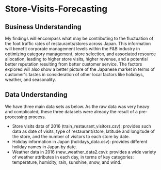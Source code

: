 # Store-Visits-Forecasting

## Business Understanding
My findings will encompass what may be contributing to the fluctuation of the foot traffic rates of restaurants/stores across Japan. This information will benefit corporate management levels within the F&B industry in optimizing category management, store selection, and associated resource allocation, leading to higher store visits, higher revenue, and a potential better reputation resulting from better customer service. The factors explored will also show a better picture of the Japanese market in terms of customer's tastes in consideration of other local factors like holidays, weather, and seasonality.

## Data Understanding
We have three main data sets as below. As the raw data was very heavy and complicated, these three datasets were already the result of a pre-processing process.
-	Store visits data of 2016 (train_restaurant_visitors.csv): provides such data as date of visits, type of restaurant/store, latitude and longitude of the store, and the number of visitors to each store by date.
-	Holiday information in Japan (holidays_data.csv): provides different holiday names in Japan by date.
-	Weather data in 2016 (new_weather_data2.csv): provides a wide variety of weather attributes in each day, in terms of key categories: temperature, humidity, rain, sunshine, snow, and wind.
